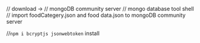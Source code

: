 
// download ->
// mongoDB community server
// mongo database tool shell
// import foodCategery.json and food data.json to mongoDB community server

//`npm i bcryptjs jsonwebtoken` install
